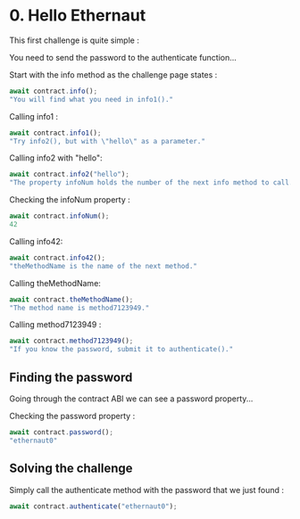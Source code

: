 # 0. Hello Ethernaut

This first challenge is quite simple :

You need to send the password to the authenticate function...

Start with the info method as the challenge page states :

```js
await contract.info();
"You will find what you need in info1()."
```

Calling info1 :

```js
await contract.info1();
"Try info2(), but with \"hello\" as a parameter."
```

Calling info2 with "hello":

```js
await contract.info2("hello");
"The property infoNum holds the number of the next info method to call."
```

Checking the infoNum property :

```js
await contract.infoNum();
42
```

Calling info42:

```js
await contract.info42();
"theMethodName is the name of the next method."
```

Calling theMethodName:

```js
await contract.theMethodName();
"The method name is method7123949."
```

Calling method7123949 :

```js
await contract.method7123949();
"If you know the password, submit it to authenticate()."
```

## Finding the password

Going through the contract ABI we can see a password property...

Checking the password property :

```js
await contract.password();
"ethernaut0"
```

## Solving the challenge

Simply call the authenticate method with the password that we just found :

```js
await contract.authenticate("ethernaut0");
```